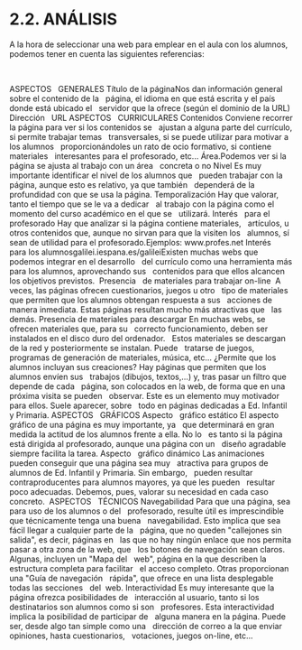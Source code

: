 
# 2.2. ANÁLISIS

A la hora de seleccionar una web para emplear en el aula con los alumnos, podemos tener en cuenta las siguientes referencias:

 
<td colspan="2" valign="top" width="652">ASPECTOS   GENERALES</td>
<td valign="top" width="221">Título de la página</td><td rowspan="2" valign="top" width="431">Nos dan información general sobre el contenido de la   página, el idioma en que está escrita y el país donde está ubicado el   servidor que la ofrece (según el dominio de la URL)</td>
<td valign="top" width="221">Dirección   URL</td>
<td colspan="2" valign="top" width="652">ASPECTOS   CURRICULARES</td>
<td valign="top" width="221">Contenidos </td><td valign="top" width="431">Conviene recorrer la página para ver si los contenidos se   ajustan a alguna parte del currículo, si permite trabajar temas   transversales, si se puede utilizar para motivar a los alumnos   proporcionándoles un rato de ocio formativo, si contiene materiales   interesantes para el profesorado, etc...</td>
<td valign="top" width="221">Área.</td><td valign="top" width="431">Podemos ver si la página se ajusta al trabajo con un área   concreta o no</td>
<td valign="top" width="221">Nivel </td><td valign="top" width="431">Es muy importante identificar el nivel de los alumnos que   pueden trabajar con la página, aunque esto es relativo, ya que también   dependerá de la profundidad con que se usa la página.</td>
<td valign="top" width="221">Temporalización </td><td valign="top" width="431">Hay que valorar, tanto el tiempo que se le va a dedicar   al trabajo con la página como el momento del curso académico en el que se   utilizará.</td>
<td valign="top" width="221">Interés   para el profesorado </td><td valign="top" width="431">Hay que analizar si la página contiene materiales,   artículos, u otros contenidos que, aunque no sirvan para que la visiten los   alumnos, sí sean de utilidad para el profesorado.Ejemplos: www.profes.net</td>
<td valign="top" width="221">Interés   para los alumnosgalilei.iespana.es/galilei</td><td valign="top" width="431">Existen muchas webs que podemos integrar en el desarrollo   del currículo como una herramienta más para los alumnos, aprovechando sus   contenidos para que ellos alcancen los objetivos previstos. </td>
<td valign="top" width="221">Presencia   de materiales para trabajar on-line  </td><td valign="top" width="431">A veces, las páginas ofrecen cuestionarios, juegos u otro   tipo de materiales que permiten que los alumnos obtengan respuesta a sus   acciones de manera inmediata. Estas páginas resultan mucho más atractivas que   las demás.</td>
<td valign="top" width="221">Presencia de materiales para descargar </td><td valign="top" width="431">En muchas webs, se ofrecen materiales que, para su   correcto funcionamiento, deben ser instalados en el disco duro del ordenador.   Estos materiales se descargan de la red y posteriormente se instalan. Puede   tratarse de juegos, programas de generación de materiales, música, etc...</td>
<td valign="top" width="221">¿Permite que los alumnos incluyan sus creaciones? </td><td valign="top" width="431">Hay páginas que permiten que los alumnos envíen sus   trabajos (dibujos, textos,...) y, tras pasar un filtro que depende de cada   página, son colocados en la web, de forma que en una próxima visita se pueden   observar. Este es un elemento muy motivador para ellos. Suele aparecer, sobre   todo en páginas dedicadas a Ed. Infantil y Primaria.</td>
<td colspan="2" valign="top" width="652">ASPECTOS   GRÁFICOS</td>
<td valign="top" width="221">Aspecto   gráfico estático </td><td valign="top" width="431">El aspecto gráfico de una página es muy importante, ya   que determinará en gran medida la actitud de los alumnos frente a ella. No lo   es tanto si la página está dirigida al profesorado, aunque una página con un   diseño agradable siempre facilita la tarea.</td>
<td valign="top" width="221">Aspecto   gráfico dinámico </td><td valign="top" width="431">Las animaciones pueden conseguir que una página sea muy   atractiva para grupos de alumnos de Ed. Infantil y Primaria. Sin embargo,   pueden resultar contraproducentes para alumnos mayores, ya que les pueden   resultar poco adecuadas. Debemos, pues, valorar su necesidad en cada caso   concreto. </td>
<td colspan="2" valign="top" width="652">ASPECTOS   TÉCNICOS</td>
<td valign="top" width="221">Navegabilidad </td><td valign="top" width="431">Para que una página, sea para uso de los alumnos o del   profesorado, resulte útil es imprescindible que técnicamente tenga una buena   navegabilidad. Esto implica que sea fácil llegar a cualquier parte de la   página, que no queden "callejones sin salida", es decir, páginas en   las que no hay ningún enlace que nos permita pasar a otra zona de la web, que   los botones de navegación sean claros. Algunas, incluyen un "Mapa del   web", página en la que describen la estructura completa para facilitar   el acceso completo. Otras proporcionan una "Guía de navegación   rápida", que ofrece en una lista desplegable todas las secciones   del  web.</td>
<td valign="top" width="221">Interactividad </td><td valign="top" width="431">Es muy interesante que la página ofrezca posibilidades de   interacción al usuario, tanto si los destinatarios son alumnos como si son   profesores. Esta interactividad implica la posibilidad de participar de   alguna manera en la página. Puede ser, desde algo tan simple como una   dirección de correo a la que enviar opiniones, hasta cuestionarios,   votaciones, juegos on-line, etc...</td>


